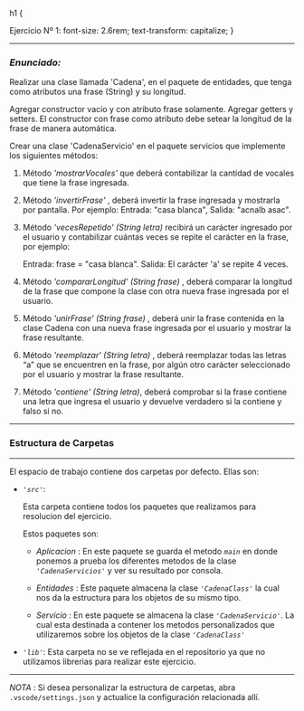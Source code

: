 h1 {

Ejercicio Nº 1:
  font-size: 2.6rem;
  text-transform: capitalize;
}

----
### *Enunciado:*
<p> 
Realizar una clase llamada 'Cadena', en el paquete de entidades, que tenga como atributos una frase (String) y su longitud. 

Agregar constructor vacío y con atributo frase solamente. Agregar getters y setters. El constructor con frase como atributo debe setear la longitud de la frase de manera automática. 

Crear una clase 'CadenaServicio' en el paquete servicios que implemente los siguientes métodos:
</p>

1. Método *'mostrarVocales'* que deberá contabilizar la cantidad de vocales que tiene la frase ingresada.

2. Método *'invertirFrase'* , deberá invertir la frase ingresada y mostrarla por pantalla. Por ejemplo: Entrada: "casa blanca", Salida: "acnalb asac".

3. Método *'vecesRepetido' (String letra)* recibirá un carácter ingresado por el usuario y contabilizar cuántas veces se repite el carácter en la frase, por ejemplo:

    Entrada: frase = "casa blanca". Salida: El carácter 'a' se repite 4 veces.

4. Método *'compararLongitud' (String frase)* , deberá comparar la longitud de la frase que compone la clase con otra nueva frase ingresada por el usuario.

5. Método *'unirFrase' (String frase)* , deberá unir la frase contenida en la clase Cadena con una nueva frase ingresada por el usuario y mostrar la frase resultante.

6. Método *'reemplazar' (String letra)* , deberá reemplazar todas las letras “a” que se encuentren en la frase, por algún otro carácter seleccionado por el usuario y mostrar la frase resultante.

7. Método *'contiene' (String letra)*, deberá comprobar si la frase contiene una letra que ingresa el usuario y devuelve verdadero si la contiene y falso si no.

---
### Estructura de Carpetas
---
El espacio de trabajo contiene dos carpetas por defecto.
Ellas son:

+ *`'src'`*:
    <p>Esta carpeta contiene todos los paquetes que realizamos para resolucion del ejercicio.</p>

    Estos paquetes son:
    + *Aplicacion* : En este paquete se guarda el metodo *`main`* en donde ponemos a prueba los diferentes metodos de la clase *`'CadenaServicios'`* y ver su resultado por consola.

    + *Entidades* : Este paquete almacena la clase *`'CadenaClass'`* la cual nos da la estructura para los objetos de su mismo tipo.

    + *Servicio* : En este paquete se almacena la clase *`'CadenaServicio'`*. La cual esta destinada a contener los metodos personalizados que utilizaremos sobre los objetos de la clase *`'CadenaClass'`*

+ *`'lib'`*: Esta carpeta no se ve reflejada en el repositorio ya que no utilizamos librerias para realizar este ejercicio.

---

*NOTA* : Si desea personalizar la estructura de carpetas, abra `.vscode/settings.json` y actualice la configuración relacionada allí.

